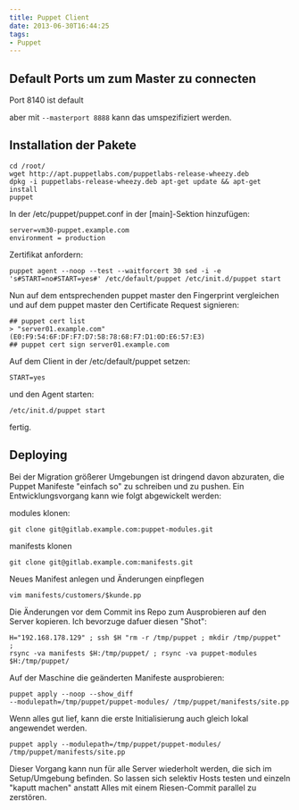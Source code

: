```yaml
---
title: Puppet Client
date: 2013-06-30T16:44:25
tags: 
- Puppet
---
```


## Default Ports um zum Master zu connecten

Port 8140 ist default

aber mit `--masterport 8888` kann das umspezifiziert werden.

## Installation der Pakete

    cd /root/
    wget http://apt.puppetlabs.com/puppetlabs-release-wheezy.deb
    dpkg -i puppetlabs-release-wheezy.deb apt-get update && apt-get install
    puppet

In der /etc/puppet/puppet.conf in der [main]-Sektion hinzufügen:

    server=vm30-puppet.example.com
    environment = production

Zertifikat anfordern:

    puppet agent --noop --test --waitforcert 30 sed -i -e
    's#START=no#START=yes#' /etc/default/puppet /etc/init.d/puppet start

Nun auf dem entsprechenden puppet master den Fingerprint vergleichen und
auf dem puppet master den Certificate Request signieren:

    ## puppet cert list
    > "server01.example.com" (E0:F9:54:6F:DF:F7:D7:58:78:68:F7:D1:0D:E6:57:E3)
    ## puppet cert sign server01.example.com

Auf dem Client in der /etc/default/puppet setzen:

    START=yes

und den Agent starten:

    /etc/init.d/puppet start

fertig.

## Deploying

Bei der Migration größerer Umgebungen ist dringend davon abzuraten, die
Puppet Manifeste "einfach so" zu schreiben und zu pushen. Ein
Entwicklungsvorgang kann wie folgt abgewickelt werden:

modules klonen:

    git clone git@gitlab.example.com:puppet-modules.git

manifests klonen

    git clone git@gitlab.example.com:manifests.git

Neues Manifest anlegen und Änderungen einpflegen

    vim manifests/customers/$kunde.pp

Die Änderungen vor dem Commit ins Repo zum Ausprobieren auf den Server
kopieren. Ich bevorzuge dafuer diesen "Shot":

    H="192.168.178.129" ; ssh $H "rm -r /tmp/puppet ; mkdir /tmp/puppet"  ;
    rsync -va manifests $H:/tmp/puppet/ ; rsync -va puppet-modules
    $H:/tmp/puppet/

Auf der Maschine die geänderten Manifeste ausprobieren:

    puppet apply --noop --show_diff
    --modulepath=/tmp/puppet/puppet-modules/ /tmp/puppet/manifests/site.pp

Wenn alles gut lief, kann die erste Initialisierung auch gleich lokal
angewendet werden.

    puppet apply --modulepath=/tmp/puppet/puppet-modules/
    /tmp/puppet/manifests/site.pp

Dieser Vorgang kann nun für alle Server wiederholt werden, die sich im
Setup/Umgebung befinden. So lassen sich selektiv Hosts testen und einzeln
"kaputt machen" anstatt Alles mit einem Riesen-Commit parallel zu
zerstören.